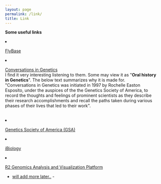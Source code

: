 ```yaml
---
layout: page
permalink: /link/
title: Link
---
```

<b> Some useful links</b><br>

<li>

<a href="http://flybase.org/">FlyBase</a><br>

<li>

<a href="http://www.genestory.org/projectDev.html">Conversations in Genetics</a><br>
I find it very interesting listening to them. Some may view it as "<b>Oral history in Genetics</b>". The below text summarizes why it is made for.<br> 
"Conversations in Genetics was initiated in 1997 by Rochelle Easton Esposito, under the auspices of the the Genetics Society of America, to record the thoughts and feelings of prominent scientists as they describe their research accomplishments and recall the paths taken during various phases of their lives that led to their work".<br><br>

<li>

<a href="https://genetics-gsa.org/about-gsa/">Genetics Society of America (GSA)</a><br>

<li>

<a href="https://www.ibiology.org/">iBiology</a><br>

<li>

<a href="https://hgserver1.amc.nl/cgi-bin/r2/main.cgi?open_page=login">R2 Genomics Analysis and Visualization Platform</a><br>

<ul>
	<li><a href="will add more later..">will add more later..</a> - </li>
</ul>
